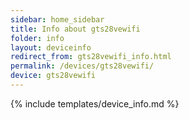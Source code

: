 ```yaml
---
sidebar: home_sidebar
title: Info about gts28vewifi
folder: info
layout: deviceinfo
redirect_from: gts28vewifi_info.html
permalink: /devices/gts28vewifi/
device: gts28vewifi
---
```

{% include templates/device_info.md %}
